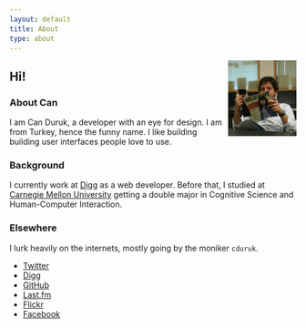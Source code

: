 ```yaml
---
layout: default
title: About
type: about
---
```


<img class="pretty-frame" src="/static/images/site/can-duruk.jpg" align="right" title="Can Duruk" alt="A photograph of Can Duruk" width="120px" height="133px">

## Hi!

### About Can
I am Can Duruk, a developer with an eye for design. I am from Turkey, hence the funny name. I like building building user interfaces people love to use.

### Background
I currently work at [Digg](http://digg.com/) as a web developer. Before that, I studied at [Carnegie Mellon University](http://cmu.edu/) getting a double major in Cognitive Science and Human-Computer Interaction.

### Elsewhere
I lurk heavily on the internets, mostly going by the moniker `cduruk`.

* [Twitter](http://twitter.com/cduruk)
* [Digg](http://digg.com/cduruk)
* [GitHub](http://github.com/cduruk)
* [Last.fm](http://last.fm/user/cduruk)
* [Flickr](http://flickr.com/photos/duruk)
* [Facebook](http://facebook.com/cduruk)